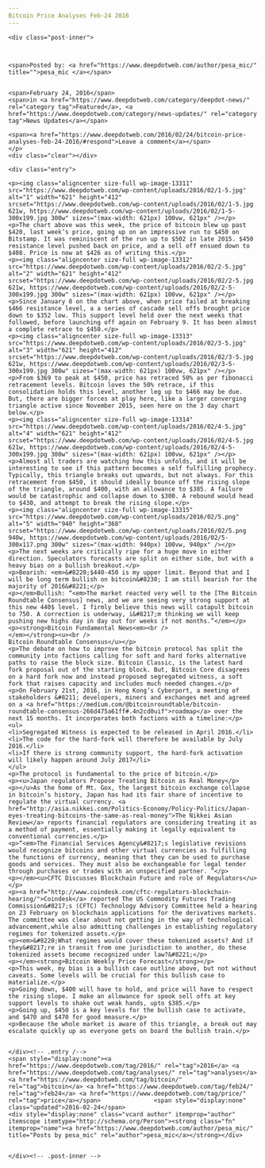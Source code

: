 ```yaml
---
Bitcoin Price Analyses Feb-24 2016
---
```

<article class="post-listing post-13310 post type-post status-publish format-standard has-post-thumbnail hentry  tag-3336 tag-analyses tag-bitcoin tag-feb24 tag-price">
    
    <div class="post-inner">
    
    
        
    <span>Posted by: <a href="https://www.deepdotweb.com/author/pesa_mic/" title="">pesa_mic </a></span>
    
    
    <span>February 24, 2016</span>
    <span>in <a href="https://www.deepdotweb.com/category/deepdot-news/" rel="category tag">Featured</a>, <a href="https://www.deepdotweb.com/category/news-updates/" rel="category tag">News Updates</a></span>
    
    <span><a href="https://www.deepdotweb.com/2016/02/24/bitcoin-price-analyses-feb-24-2016/#respond">Leave a comment</a></span>
    </p>
    <div class="clear"></div>
    
    <div class="entry">
    
    <p><img class="aligncenter size-full wp-image-13311" src="https://www.deepdotweb.com/wp-content/uploads/2016/02/1-5.jpg" alt="1" width="621" height="412" srcset="https://www.deepdotweb.com/wp-content/uploads/2016/02/1-5.jpg 621w, https://www.deepdotweb.com/wp-content/uploads/2016/02/1-5-300x199.jpg 300w" sizes="(max-width: 621px) 100vw, 621px" /></p>
    <p>The chart above was this week, the price of bitcoin blew up past $420, last week’s price, going up on an impressive run to $450 on Bitstamp. It was reminiscent of the run up to $502 in late 2015. $450 resistance level pushed back on price, and a sell off ensued down to $408. Price is now at $426 as of writing this.</p>
    <p><img class="aligncenter size-full wp-image-13312" src="https://www.deepdotweb.com/wp-content/uploads/2016/02/2-5.jpg" alt="2" width="621" height="412" srcset="https://www.deepdotweb.com/wp-content/uploads/2016/02/2-5.jpg 621w, https://www.deepdotweb.com/wp-content/uploads/2016/02/2-5-300x199.jpg 300w" sizes="(max-width: 621px) 100vw, 621px" /></p>
    <p>Since January 8 on the chart above, when price failed at breaking $466 resistance level, a a series of cascade sell offs brought price down to $352 low. This support level held over the next weeks that followed, before launching off again on February 9. It has been almost a complete retrace to $450.</p>
    <p><img class="aligncenter size-full wp-image-13313" src="https://www.deepdotweb.com/wp-content/uploads/2016/02/3-5.jpg" alt="3" width="621" height="412" srcset="https://www.deepdotweb.com/wp-content/uploads/2016/02/3-5.jpg 621w, https://www.deepdotweb.com/wp-content/uploads/2016/02/3-5-300x199.jpg 300w" sizes="(max-width: 621px) 100vw, 621px" /></p>
    <p>From $369 to peak at $450, price has retraced 50% as per fibonacci retracement levels. Bitcoin loves the 50% retrace, if this consolidation holds this level, another leg up to $466 may be due. But, there are bigger forces at play here, like a larger converging triangle active since November 2015, seen here on the 3 day chart below.</p>
    <p><img class="aligncenter size-full wp-image-13314" src="https://www.deepdotweb.com/wp-content/uploads/2016/02/4-5.jpg" alt="4" width="621" height="412" srcset="https://www.deepdotweb.com/wp-content/uploads/2016/02/4-5.jpg 621w, https://www.deepdotweb.com/wp-content/uploads/2016/02/4-5-300x199.jpg 300w" sizes="(max-width: 621px) 100vw, 621px" /></p>
    <p>Almost all traders are watching how this unfolds, and it will be interesting to see if this pattern becomes a self fulfilling prophecy. Typically, this triangle breaks out upwards, but not always. For this retracement from $450, it should ideally bounce off the rising slope of the triangle, around $400, with an allowance to $385. A failure would be catastrophic and collapse down to $300. A rebound would head to $430, and attempt to break the rising slope.</p>
    <p><img class="aligncenter size-full wp-image-13315" src="https://www.deepdotweb.com/wp-content/uploads/2016/02/5.png" alt="5" width="940" height="368" srcset="https://www.deepdotweb.com/wp-content/uploads/2016/02/5.png 940w, https://www.deepdotweb.com/wp-content/uploads/2016/02/5-300x117.png 300w" sizes="(max-width: 940px) 100vw, 940px" /></p>
    <p>The next weeks are critically ripe for a huge move in either direction. Speculators forecasts are split on either side, but with a heavy bias on a bullish breakout.</p>
    <p>Bearish: <em>&#8220;$440-450 is my upper limit. Beyond that and I will be long term bullish on bitcoin&#8230; I am still bearish for the majority of 2016&#8221;</p>
    <p></em>Bullish: “<em>The market reacted very well to the [The Bitcoin Roundtable Consensus] news, and we are seeing very strong support at this new 440$ level. I firmly believe this news will catapult bitcoin to 750. A correction is underway, i&#8217;m thinking we will keep pushing new highs day in day out for weeks if not months.”</em></p>
    <p><strong>Bitcoin Fundamental News<em><br />
    </em></strong><u><br />
    Bitcoin Roundtable Consensus</u></p>
    <p>The debate on how to improve the bitcoin protocol has split the community into factions calling for soft and hard forks alternative paths to raise the block size. Bitcoin Classic, is the latest hard fork proposal out of the starting block. But, Bitcoin Core disagrees on a hard fork now and instead proposed segregated witness, a soft fork that raises capacity and includes much needed changes.</p>
    <p>On February 21st, 2016, in Hong Kong’s Cyberport, a meeting of stakeholders &#8211; developers, miners and exchanges met and agreed on a <a href="https://medium.com/@bitcoinroundtable/bitcoin-roundtable-consensus-266d475a61ff#.4n2cd0uif">roadmap</a> over the next 15 months. It incorporates both factions with a timeline:</p>
    <ul>
    <li>Segregated Witness is expected to be released in April 2016.</li>
    <li>The code for the hard-fork will therefore be available by July 2016.</li>
    <li>If there is strong community support, the hard-fork activation will likely happen around July 2017</li>
    </ul>
    <p>The protocol is fundamental to the price of bitcoin.</p>
    <p><u>Japan regulators Propose Treating Bitcoin as Real Money</p>
    <p></u>As the home of Mt. Gox, the largest bitcoin exchange collapse in bitcoin’s history, Japan has had its fair share of incentive to regulate the virtual currency. <a href="http://asia.nikkei.com/Politics-Economy/Policy-Politics/Japan-eyes-treating-bitcoins-the-same-as-real-money">The Nikkei Asian Review</a> reports financial regulators are considering treating it as a method of payment, essentially making it legally equivalent to conventional currencies.</p>
    <p>“<em>The Financial Services Agency&#8217;s legislative revisions would recognize bitcoins and other virtual currencies as fulfilling the functions of currency, meaning that they can be used to purchase goods and services. They must also be exchangeable for legal tender through purchases or trades with an unspecified partner. ”</p>
    <p></em><u>CFTC Discusses Blockchain Future and role of Regulators</u></p>
    <p><a href="http://www.coindesk.com/cftc-regulators-blockchain-hearing/">Coindesk</a> reported The US Commodity Futures Trading Commission&#8217;s (CFTC) Technology Advisory Committee held a hearing on 23 February on blockchain applications for the derivatives markets. The committee was clear about not getting in the way of technological advancement,while also admitting challenges in establishing regulatory regimes for tokenized assets.</p>
    <p><em>&#8220;What regimes would cover these tokenized assets? And if they&#8217;re in transit from one jurisdiction to another, do these tokenized assets become recognized under law?&#8221;</p>
    <p></em><strong>Bitcoin Weekly Price Forecast</strong></p>
    <p>This week, my bias is a bullish case outline above, but not without caveats. Some levels will be crucial for this bullish case to materialize.</p>
    <p>Going down, $400 will have to hold, and price will have to respect the rising slope. I make an allowance for spook sell offs at key support levels to shake out weak hands, upto $385.</p>
    <p>Going up, $450 is a key levels for the bullish case to activate, and $470 and $470 for good measure.</p>
    <p>Because the whole market is aware of this triangle, a break out may escalate quickly up as everyone gets on board the bullish train.</p>
    
    
    </div><!-- .entry /-->
    <span style="display:none"><a href="https://www.deepdotweb.com/tag/2016/" rel="tag">2016</a> <a href="https://www.deepdotweb.com/tag/analyses/" rel="tag">analyses</a> <a href="https://www.deepdotweb.com/tag/bitcoin/" rel="tag">bitcoin</a> <a href="https://www.deepdotweb.com/tag/feb24/" rel="tag">feb24</a> <a href="https://www.deepdotweb.com/tag/price/" rel="tag">price</a></span>				<span style="display:none" class="updated">2016-02-24</span>
    <div style="display:none" class="vcard author" itemprop="author" itemscope itemtype="http://schema.org/Person"><strong class="fn" itemprop="name"><a href="https://www.deepdotweb.com/author/pesa_mic/" title="Posts by pesa_mic" rel="author">pesa_mic</a></strong></div>
    
    
    </div><!-- .post-inner -->
</article><!-- .post-listing -->

